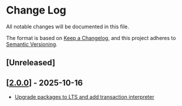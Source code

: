 # Change Log

All notable changes will be documented in this file.

The format is based on [Keep a Changelog](https://keepachangelog.com/en/1.0.0/),
and this project adheres to [Semantic Versioning](https://semver.org/spec/v2.0.0.html).

## [Unreleased]

## [[2.0.0](https://github.com/multiversx/mx-metamask-snaps/pull/9)] - 2025-10-16

- [Upgrade packages to LTS and add transaction interpreter](https://github.com/multiversx/mx-metamask-snaps/pull/6)
